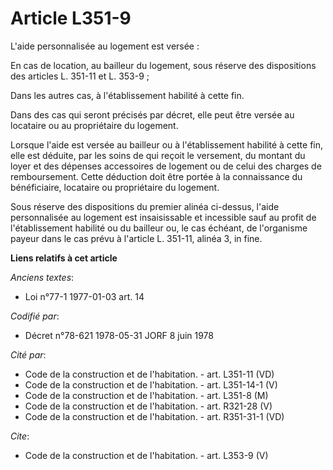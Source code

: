 # Article L351-9

L'aide personnalisée au logement est versée :

En cas de location, au bailleur du logement, sous réserve des dispositions des articles L. 351-11 et L. 353-9 ;

Dans les autres cas, à l'établissement habilité à cette fin.

Dans des cas qui seront précisés par décret, elle peut être versée au locataire ou au propriétaire du logement.

Lorsque l'aide est versée au bailleur ou à l'établissement habilité à cette fin, elle est déduite, par les soins de qui
reçoit le versement, du montant du loyer et des dépenses accessoires de logement ou de celui des charges de remboursement.
Cette déduction doit être portée à la connaissance du bénéficiaire, locataire ou propriétaire du logement.

Sous réserve des dispositions du premier alinéa ci-dessus, l'aide personnalisée au logement est insaisissable et incessible
sauf au profit de l'établissement habilité ou du bailleur ou, le cas échéant, de l'organisme payeur dans le cas prévu à
l'article L. 351-11, alinéa 3, in fine.

**Liens relatifs à cet article**

_Anciens textes_:

  - Loi n°77-1 1977-01-03 art. 14

_Codifié par_:

  - Décret n°78-621 1978-05-31 JORF 8 juin 1978

_Cité par_:

  - Code de la construction et de l'habitation. - art. L351-11 (VD)
  - Code de la construction et de l'habitation. - art. L351-14-1 (V)
  - Code de la construction et de l'habitation. - art. L351-8 (M)
  - Code de la construction et de l'habitation. - art. R321-28 (V)
  - Code de la construction et de l'habitation. - art. R351-31-1 (VD)

_Cite_:

  - Code de la construction et de l'habitation. - art. L353-9 (V)
